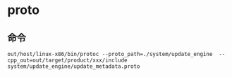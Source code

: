 # proto

## 命令

    out/host/linux-x86/bin/protoc --proto_path=./system/update_engine  --cpp_out=out/target/product/xxx/include system/update_engine/update_metadata.proto
